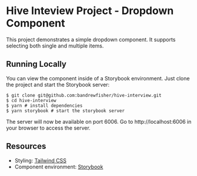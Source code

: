 # Hive Inteview Project - Dropdown Component

This project demonstrates a simple dropdown component. It supports selecting both single and multiple items.

## Running Locally

You can view the component inside of a Storybook environment. Just clone the project and start the Storybook server:

```
$ git clone git@github.com:bandrewfisher/hive-interview.git
$ cd hive-interview
$ yarn # install dependencies
$ yarn storybook # start the storybook server
```

The server will now be available on port 6006. Go to http://localhost:6006 in your browser to access the server.

## Resources

- Styling: [Tailwind CSS](https://tailwindcss.com/)
- Component environment: [Storybook](https://storybook.js.org/)
